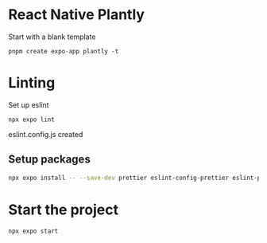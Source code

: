 # React Native Plantly

Start with a blank template
```
pnpm create expo-app plantly -t
```

# Linting
Set up eslint
```
npx expo lint
```
eslint.config.js created 

## Setup packages
```bash
npx expo install -- --save-dev prettier eslint-config-prettier eslint-plugin-prettier eslint-plugin-react-native
```

# Start the project
```bash
npx expo start
```